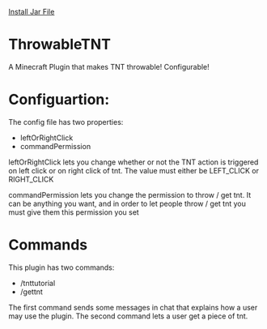 [Install Jar File](https://github.com/saltyfishhy/ThrowableTNT/raw/master/out/artifacts/throwableTNT_jar/throwableTNT.jar)

# ThrowableTNT

A Minecraft Plugin that makes TNT throwable! Configurable! 

# Configuartion:

The config file has two properties: 

- leftOrRightClick
- commandPermission

leftOrRightClick lets you change whether or not the TNT action is triggered on left click or on right click of tnt. The value must either be LEFT_CLICK or RIGHT_CLICK

commandPermission lets you change the permission to throw / get tnt. It can be anything you want, and in order to let people throw / get tnt you must give them this permission you set

# Commands

This plugin has two commands:

- /tnttutorial
- /gettnt

The first command sends some messages in chat that explains how a user may use the plugin. 
The second command lets a user get a piece of tnt. 
